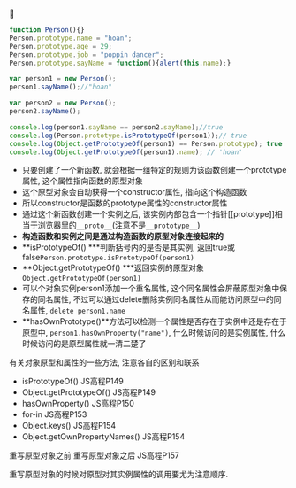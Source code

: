 

```javascript
function Person(){}
Person.prototype.name = "hoan";
Person.prototype.age = 29;
Person.prototype.job = "poppin dancer";
Person.prototype.sayName = function(){alert(this.name);} 

var person1 = new Person();
person1.sayName();//"hoan"

var person2 = new Person();
person2.sayName();

console.log(person1.sayName == person2.sayName);//true
console.log(Person.prototype.isPrototypeOf(person1));// true
console.log(Object.getPrototypeOf(person1) == Person.prototype); true
console.log(Object.getPrototypeOf(person1).name); // 'hoan'
```

- 只要创建了一个新函数, 就会根据一组特定的规则为该函数创建一个prototype属性, 这个属性指向函数的原型对象
- 这个原型对象会自动获得一个constructor属性, 指向这个构造函数
- 所以constructor是函数的prototype属性的constructor属性
- 通过这个新函数创建一个实例之后, 该实例内部包含一个指针[[prototype]]相当于浏览器里的`__proto__`(注意不是`__prototype__`)
- **构造函数和实例之间是通过构造函数的原型对象连接起来的**
- **isPrototypeOf() ***判断括号内的是否是其实例, 返回true或false`Person.prototype.isPrototypeOf(person1)`
- **Object.getPrototypeOf() ***返回实例的原型对象 `Object.getPrototypeOf(person1)`
- 可以个对象实例person1添加一个重名属性, 这个同名属性会屏蔽原型对象中保存的同名属性, 不过可以通过delete删除实例同名属性从而能访问原型中的同名属性, `delete person1.name`
- **hasOwnPrototype()**方法可以检测一个属性是否存在于实例中还是存在于原型中, `person1.hasOwnProperty("name")`, 什么时候访问的是实例属性, 什么时候访问的是原型属性就一清二楚了

有关对象原型和属性的一些方法, 注意各自的区别和联系

- isPrototypeOf()    JS高程P149
- Object.getPrototypeOf()    JS高程P149
- hasOwnProperty()    JS高程P150
- for-in    JS高程P153
- Object.keys()    JS高程P154
- Object.getOwnPropertyNames()    JS高程P154



重写原型对象之前 重写原型对象之后 JS高程P157

重写原型对象的时候对原型对其实例属性的调用要尤为注意顺序. 